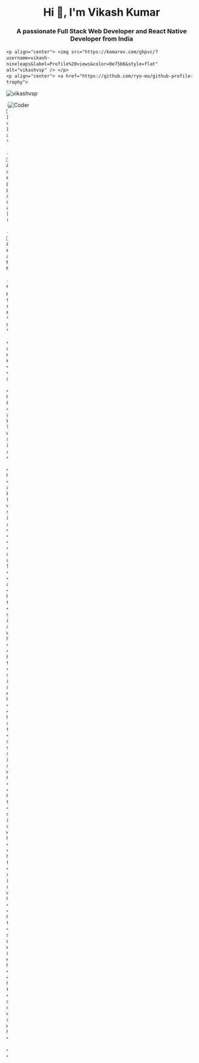 <body>
    <h1 align="center">Hi 👋, I'm Vikash Kumar</h1>
    <h3 align="center">A passionate Full Stack Web Developer and React Native Developer from India</h3>
    
    <p align="center"> <img src="https://komarev.com/ghpvc/?username=vikash-nineleaps&label=Profile%20views&color=0e75b6&style=flat" alt="vikashvsp" /> </p>
    <p align="center"> <a href="https://github.com/ryo-ma/github-profile-trophy">
  <img src="https://github-profile-trophy.vercel.app/?username=vikash-nineleaps&theme=darkhub" alt="vikashvsp" /></a> </p>
    <img align="right" alt="Coder" width="500" src="https://camo.githubusercontent.com/9afefcbff89a66b497e623146404d0e0d51fd46d9cd4039f8580a339a2ad9cbc/68747470733a2f2f6d69726f2e6d656469756d2e636f6d2f6d61782f323830302f312a4255376630324c655165454c7a747178613865436d772e676966">
  
    
    - 🌱 I’m currently Intern at **Nineleaps**
    
    - 👨‍💻 All of my personal projects are available at [https://github.com/vikashvsp](https://github.com/vikashvsp)
    
    - 💬 Ask me about React Native,React,Javascript,Python,Flask,Git,Github
    
    - 📫 How to reach me *vkvikashkumar987@gmail.com* or *vikash.kumar@nineleaps.com*
    
    <h3 align="left">Connect with me:</h3>
    <p align="left">
        <a href="https://www.linkedin.com/in/vikash-kumar85/"><img align="left"vikash-kumar-linkedin" width="40px" src="https://cdn.jsdelivr.net/npm/simple-icons@v3/icons/linkedin.svg" /></a>
        <a href="https://twitter.com/_brownboy_85"><img align="left"vikash-kumar-twitter" width="40px" src="https://cdn.jsdelivr.net/npm/simple-icons@v3/icons/twitter.svg" /></a>
    </p>
    <br>
    <h3 align="left">Languages and Tools:</h3>
    <p align="left">
    <a href="https://reactjs.org/" target="_blank"> <img src="https://www.vectorlogo.zone/logos/reactjs/reactjs-icon.svg" alt="react" width="40" height="40"/> </a> 
    <a href="https://www.w3schools.com/js/" target="_blank"> <img src="https://www.vectorlogo.zone/logos/javascript/javascript-icon.svg" alt="javascript" width="40" height="40"/> </a> 
    <a href="https://git-scm.com/" target="_blank"> <img src="https://www.vectorlogo.zone/logos/git-scm/git-scm-icon.svg" alt="git" width="40" height="40"/> </a> 
    <a href="https://www.python.org/" target="_blank"> <img src="https://www.vectorlogo.zone/logos/python/python-icon.svg" alt="python" width="40" height="40"/> </a> 
    <a href="https://flask.palletsprojects.com/en/2.1.x/" target="_blank"> <img src="https://www.vectorlogo.zone/logos/pocoo_flask/pocoo_flask-icon.svg" alt="flask" width="40" height="40"/> </a> 
    <a href="https://www.w3.org/html/" target="_blank"> <img src="https://raw.githubusercontent.com/devicons/devicon/master/icons/html5/html5-original-wordmark.svg" alt="html5" width="40" height="40"/> </a> 
    <a href="https://www.w3schools.com/css/" target="_blank"> <img src="https://raw.githubusercontent.com/devicons/devicon/master/icons/css3/css3-original-wordmark.svg" alt="css3" width="40" height="40"/> </a>
       
    <br>
    </body>
